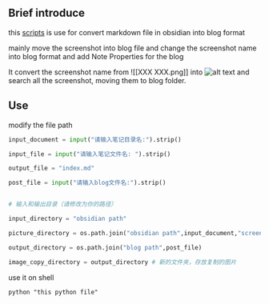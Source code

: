 ## Brief introduce

this [scripts](https://github.com/laurie-hxf/obsidian-convert-format) is use for convert markdown file in obsidian into blog format

mainly move the screenshot into blog file and change the screenshot name into blog format and add Note Properties for the blog

It convert the screenshot name from ![[XXX XXX.png]] into ![alt text](XXXX%20XXXX.png) and search all the screenshot, moving them to blog folder.

## Use

modify the file path

```python
input_document = input("请输入笔记目录名:").strip()

input_file = input("请输入笔记文件名: ").strip()

output_file = "index.md"

post_file = input("请输入blog文件名:").strip()


# 输入和输出目录（请修改为你的路径）

input_directory = "obsidian path"

picture_directory = os.path.join("obsidian path",input_document,"screenshot floder")

output_directory = os.path.join("blog path",post_file)

image_copy_directory = output_directory # 新的文件夹，存放复制的图片
```

use it on shell 

```shell
python "this python file"
```
